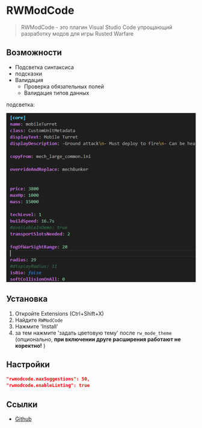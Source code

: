 # RWModCode 


>RWModCode - это плагин Visual Studio Code упрощающий разработку модов для игры Rusted Warfare 

## Возможности

- Подсветка синтаксиса
- подсказки
- Валидация
   * Проверка обязательных полей
   * Валидация типов данных



подсветка:

![noimg](images/premer.png)

## Установка

1. Откройте Extensions (Ctrl+Shift+X)
2. Найдите `RWModCode`
3. Нажмите 'Install'
4. за тем нажмите 'задать цветовую тему' после `rw_mode_theme` (опционально, **при включении друге расширения работают не коректно!** )

## Настройки

```json
"rwmodcode.maxSuggestions": 50,
"rwmodcode.enableLinting": true
```

## Ссылки
- [Github](https://github.com/xHak2215/RWmodCode)




